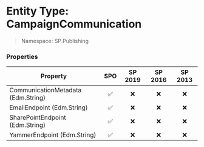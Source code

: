 # Entity Type: CampaignCommunication

> Namespace: SP.Publishing

### Properties

Property | SPO | SP 2019 | SP 2016 | SP 2013
----------|:---:|:-------:|:-------:|:-------:
CommunicationMetadata (Edm.String) | ✅ | ❌ | ❌ | ❌
EmailEndpoint (Edm.String) | ✅ | ❌ | ❌ | ❌
SharePointEndpoint (Edm.String) | ✅ | ❌ | ❌ | ❌
YammerEndpoint (Edm.String) | ✅ | ❌ | ❌ | ❌